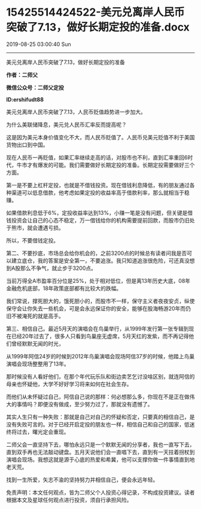 # 15425514424522-美元兑离岸人民币突破了7.13，做好长期定投的准备.docx

2019-08-25 03:00:40 Sun

----

美元兑离岸人民币突破了7\.13，做好长期定投的准备

__作者：二师父__

__微信公众号：二师父定投__

__ID:ershifudt88__

美元兑离岸人民币突破了7\.13，人民币贬值趋势进一步加大。

为什么美联储降息，美元兑人民币汇率反而提高呢？

这是因为美元本身价值变化不大，而人民币贬值了。人民币兑美元贬值不利于美国货物出口到中国。

现在人民币一再贬值，如果汇率继续走高的话，对股市也不利，直到汇率重回6时代，牛市才有爆发的可能。我们需要做好长期定投的准备。长期定投需要做好三个方面。

第一是不要上杠杆定投，也就是不借钱投资。现在借钱利息降低，有的朋友通过各种渠道可以低息借款，他考虑如果定投的收益率高于借款利率，那么就相当于稳赚。

如果借款利息低于6%，定投收益率达到13%，小赚一笔是没有问题，但关键是借钱投资会让自己的心态不稳定，万一借钱给你的机构需要提前回款，而股市仍旧处于熊市，就会遭遇亏损。

所以，不要借钱定投。

第二、不要抄底，市场总会给你机会的，之前3200点的时候总有读者问我是否可以建立底仓，我的答案是安全第一，不要追涨。我只知道追涨很危险，可还真没想到A股那么不争气，就止步于3200点。

当前万得全A市盈率百分位是25%，处于相对低位，但是离13年历史大底，08年金融危机底部，18年政策底部都有比较大的跌幅。

我们常说，撑死胆大的，饿死胆小的，而股市不一样，保守主义者夜夜安贞，纵使保守会让你失去一些机会，可是会永远保证你的安全，能够在股海畅游20年而仍旧不被淹死的就是高手。

第三、相信自己。最近5月天的演唱会在鸟巢举行，从1999年发行第一张专辑到现在已经20年过去了，很多人只看到鸟巢座无虚席，5月天红的发紫，而不再记得他们曾经默默无闻的时光，

从1999年阿信24岁的时候到2012年鸟巢演唱会现场阿信37岁的时候，他踏上鸟巢演唱会现场整整用了13年。

那时候没有人看好他们，在那个年代玩乐队和街边卖艺乞讨没啥区别，就连阿信的母亲也怀疑他，大学不好好学习将来如何在社会生存。

而他们从未怀疑过自己，阿信自己说的那样：何必想那么多，你现在不是正在做伟大的事情吗？即便没有做成，至少努力过了，那就没有遗憾了。

其实人生只有一种失败：那就是自己对自己的怀疑和否定，只要真的相信自己，是没有失败可言的。对于已经开启定投的朋友也一样，相信自己和自己的国家，低迷终将过去，曙光定会重现。

二师父会一直坚持下去，哪怕永远只是一个默默无闻的分享者，我也一直写下去，直到双手再也无法敲动键盘。五月天说他们会一直唱下去，直到有一天拄着拐杖到演唱会现场。我想这就是源于心底的热爱和希冀，他可以支撑你做一件事情直到地老天荒。

找到一生所爱，矢志不渝的坚持努力并相信自己，便会永远年轻。

 

免责声明：本文任何观点，皆为二师父个人投资心得记录，不构成投资建议。读者根据本文及星球任何观点进行投资，须自行承担风险。

